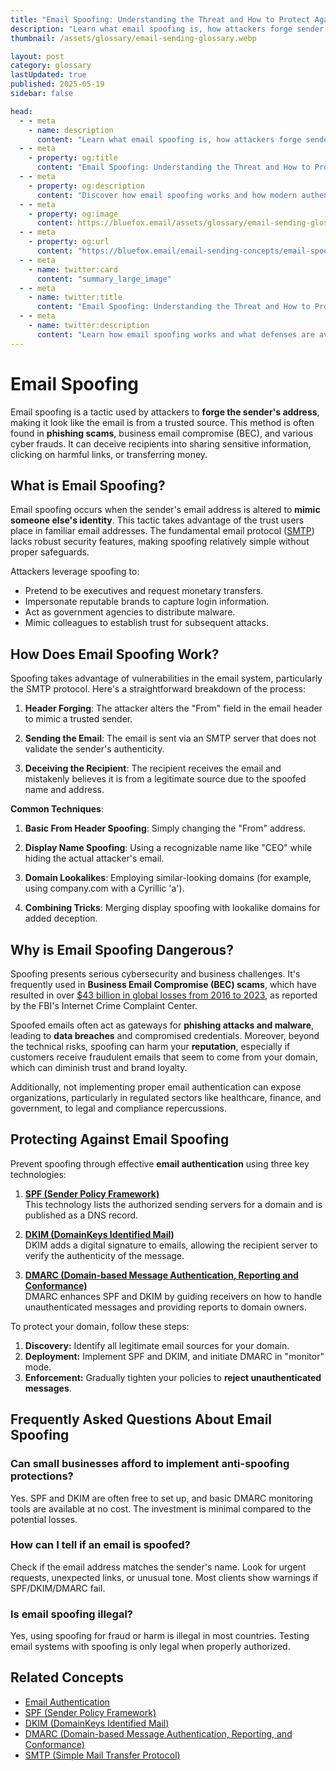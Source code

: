 ```yaml
---
title: "Email Spoofing: Understanding the Threat and How to Protect Against It"
description: "Learn what email spoofing is, how attackers forge sender addresses to impersonate trusted entities, and how authentication protocols can protect against this threat."
thumbnail: /assets/glossary/email-sending-glossary.webp

layout: post
category: glossary
lastUpdated: true
published: 2025-05-19
sidebar: false

head:
  - - meta
    - name: description
      content: "Learn what email spoofing is, how attackers forge sender addresses to impersonate trusted entities, and how authentication protocols can protect against this threat."
  - - meta
    - property: og:title
      content: "Email Spoofing: Understanding the Threat and How to Protect Against It | BlueFox Email"
  - - meta
    - property: og:description
      content: "Discover how email spoofing works and how modern authentication methods protect against this common cybersecurity threat."
  - - meta
    - property: og:image
      content: https://bluefox.email/assets/glossary/email-sending-glossary.webp
  - - meta
    - property: og:url
      content: "https://bluefox.email/email-sending-concepts/email-spoofing"
  - - meta
    - name: twitter:card
      content: "summary_large_image"
  - - meta
    - name: twitter:title
      content: "Email Spoofing: Understanding the Threat and How to Protect Against It"
  - - meta
    - name: twitter:description
      content: "Learn how email spoofing works and what defenses are available to protect your organization and customers."
---
```


# Email Spoofing

Email spoofing is a tactic used by attackers to **forge the sender's address**, making it look like the email is from a trusted source. This method is often found in **phishing scams**, business email compromise (BEC), and various cyber frauds. It can deceive recipients into sharing sensitive information, clicking on harmful links, or transferring money.

## What is Email Spoofing?

Email spoofing occurs when the sender's email address is altered to **mimic someone else's identity**. This tactic takes advantage of the trust users place in familiar email addresses. The fundamental email protocol ([SMTP](/email-sending-concepts/smtp)) lacks robust security features, making spoofing relatively simple without proper safeguards.

Attackers leverage spoofing to:

- Pretend to be executives and request monetary transfers.
- Impersonate reputable brands to capture login information.
- Act as government agencies to distribute malware.
- Mimic colleagues to establish trust for subsequent attacks.

## How Does Email Spoofing Work?

Spoofing takes advantage of vulnerabilities in the email system, particularly the SMTP protocol. Here's a straightforward breakdown of the process:

1. **Header Forging**: The attacker alters the "From" field in the email header to mimic a trusted sender.

2. **Sending the Email**: The email is sent via an SMTP server that does not validate the sender's authenticity.

3. **Deceiving the Recipient**: The recipient receives the email and mistakenly believes it is from a legitimate source due to the spoofed name and address.

**Common Techniques**:

1. **Basic From Header Spoofing**: Simply changing the "From" address.

2. **Display Name Spoofing**: Using a recognizable name like "CEO" while hiding the actual attacker's email.

3. **Domain Lookalikes**: Employing similar-looking domains (for example, using company.com with a Cyrillic 'a').

4. **Combining Tricks**: Merging display spoofing with lookalike domains for added deception.

## Why is Email Spoofing Dangerous?

Spoofing presents serious cybersecurity and business challenges. It's frequently used in **Business Email Compromise (BEC) scams**, which have resulted in over [$43 billion in global losses from 2016 to 2023](https://www.ssh.com/academy/secure-information-sharing/what-is-business-email-compromise-bec), as reported by the FBI's Internet Crime Complaint Center. 

Spoofed emails often act as gateways for **phishing attacks and malware**, leading to **data breaches** and compromised credentials. Moreover, beyond the technical risks, spoofing can harm your **reputation**, especially if customers receive fraudulent emails that seem to come from your domain, which can diminish trust and brand loyalty. 

Additionally, not implementing proper email authentication can expose organizations, particularly in regulated sectors like healthcare, finance, and government, to legal and compliance repercussions.

## Protecting Against Email Spoofing

Prevent spoofing through effective **email authentication** using three key technologies:

1. **[SPF (Sender Policy Framework)](/email-sending-concepts/spf)**  
   This technology lists the authorized sending servers for a domain and is published as a DNS record.

2. **[DKIM (DomainKeys Identified Mail)](/email-sending-concepts/dkim)**  
   DKIM adds a digital signature to emails, allowing the recipient server to verify the authenticity of the message.

3. **[DMARC (Domain-based Message Authentication, Reporting and Conformance)](/email-sending-concepts/dmarc)**  
   DMARC enhances SPF and DKIM by guiding receivers on how to handle unauthenticated messages and providing reports to domain owners.

To protect your domain, follow these steps:

1. **Discovery:** Identify all legitimate email sources for your domain.
2. **Deployment:** Implement SPF and DKIM, and initiate DMARC in "monitor" mode.
3. **Enforcement:** Gradually tighten your policies to **reject unauthenticated messages**.

## Frequently Asked Questions About Email Spoofing

### Can small businesses afford to implement anti-spoofing protections?
Yes. SPF and DKIM are often free to set up, and basic DMARC monitoring tools are available at no cost. The investment is minimal compared to the potential losses.

### How can I tell if an email is spoofed?
Check if the email address matches the sender's name. Look for urgent requests, unexpected links, or unusual tone. Most clients show warnings if SPF/DKIM/DMARC fail.

### Is email spoofing illegal?
Yes, using spoofing for fraud or harm is illegal in most countries. Testing email systems with spoofing is only legal when properly authorized.


## Related Concepts

- [Email Authentication](/email-sending-concepts/email-authentication)
- [SPF (Sender Policy Framework)](/email-sending-concepts/spf)
- [DKIM (DomainKeys Identified Mail)](/email-sending-concepts/dkim)
- [DMARC (Domain-based Message Authentication, Reporting, and Conformance)](/email-sending-concepts/dmarc)
- [SMTP (Simple Mail Transfer Protocol)](/email-sending-concepts/smtp)

<GlossaryCTA />
